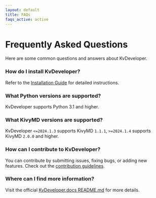 ```yaml
---
layout: default
title: FAQs
faqs_active: active
---
```


# Frequently Asked Questions
Here are some common questions and answers about KvDeveloper.

### How do I install KvDeveloper?
Refer to the [Installation Guide](installation.md) for detailed instructions.

### What Python versions are supported?
KvDeveloper supports Python 3.1 and higher.

### What KivyMD versions are supported?
KvDeveloper `<=2024.1.3` supports KivyMD `1.1.1`, `>=2024.1.4` supports KivyMD `2.0.0` and higher.

### How can I contribute to KvDeveloper?
You can contribute by submitting issues, fixing bugs, or adding new features. Check out the [contribution guidelines](https://github.com/Novfensec/KvDeveloper/blob/main/CONTRIBUTING.md).

### Where can I find more information?
Visit the official [KvDeveloper.docs README.md](https://github.com/Novfensec/KvDeveloper.docs/blob/main/README.md) for more details.
